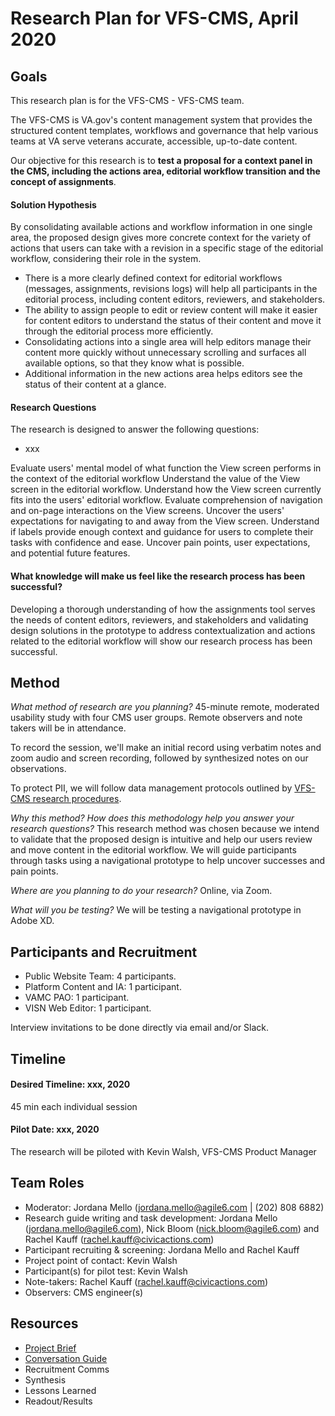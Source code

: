 # Research Plan for VFS-CMS, April 2020

## Goals
This research plan is for the VFS-CMS - VFS-CMS team.

The VFS-CMS is VA.gov's content management system that provides the structured content templates, workflows and governance that help various teams at VA serve veterans accurate, accessible, up-to-date content.

Our objective for this research is to **test a proposal for a context panel in the CMS, including the actions area, editorial workflow transition and the concept of assignments**. 

#### Solution Hypothesis
By consolidating available actions and workflow information in one single area, the proposed design gives more concrete context for the variety of actions that users can take with a revision in a specific stage of the editorial workflow, considering their role in the system.
* There is a more clearly defined context for editorial workflows (messages, assignments, revisions logs) will help all participants in the editorial process, including content editors, reviewers, and stakeholders.
* The ability to assign people to edit or review content will make it easier for content editors to understand the status of their content and move it through the editorial process more efficiently.
* Consolidating actions into a single area will help editors manage their content more quickly without unnecessary scrolling and surfaces all available options, so that they know what is possible.
* Additional information in the new actions area helps editors see the status of their content at a glance.

#### Research Questions
The research is designed to answer the following questions:
* xxx

Evaluate users' mental model of what function the View screen performs in the context of the editorial workflow
Understand the value of the View screen in the editorial workflow.
Understand how the View screen currently fits into the users' editorial workflow.
Evaluate comprehension of navigation and on-page interactions on the View screens.
Uncover the users' expectations for navigating to and away from the View screen.
Understand if labels provide enough context and guidance for users to complete their tasks with confidence and ease.
Uncover pain points, user expectations, and potential future features.

#### What knowledge will make us feel like the research process has been successful?
Developing a thorough understanding of how the assignments tool serves the needs of content editors, reviewers, and stakeholders and validating design solutions in the prototype to address contextualization and actions related to the editorial workflow will show our research process has been successful.

## Method	

*What method of research are you planning?*
45-minute remote, moderated usability study with four CMS user groups. Remote observers and note takers will be in attendance.

To record the session, we'll make an initial record using verbatim notes and zoom audio and screen recording, followed by synthesized notes on our observations.

To protect PII, we will follow data management protocols outlined by [VFS-CMS research procedures](https://github.com/department-of-veterans-affairs/va.gov-team/tree/master/platform/cms/authoring-experience/research/research-procedures).

*Why this method? How does this methodology help you answer your research questions?*
This research method was chosen because we intend to validate that the proposed design is intuitive and help our users review and move content in the editorial workflow. We will guide participants through tasks using a navigational prototype to help uncover successes and pain points.

*Where are you planning to do your research?*
Online, via Zoom.

*What will you be testing?*
We will be testing a navigational prototype in Adobe XD.

## Participants and Recruitment	
* Public Website Team: 4 participants.
* Platform Content and IA: 1 participant.
* VAMC PAO: 1 participant.
* VISN Web Editor: 1 participant.

Interview invitations to be done directly via email and/or Slack.

## Timeline

#### Desired Timeline: xxx, 2020
45 min each individual session

#### Pilot Date: xxx, 2020
The research will be piloted with Kevin Walsh, VFS-CMS Product Manager 

## Team Roles 	
* Moderator: Jordana Mello (jordana.mello@agile6.com | (202) 808 6882)
* Research guide writing and task development: Jordana Mello (jordana.mello@agile6.com), Nick Bloom (nick.bloom@agile6.com) and Rachel Kauff (rachel.kauff@civicactions.com)
* Participant recruiting & screening:	Jordana Mello and Rachel Kauff
* Project point of contact:	Kevin Walsh
* Participant(s) for pilot test: Kevin Walsh
* Note-takers: Rachel Kauff (rachel.kauff@civicactions.com)
* Observers: CMS engineer(s) 

## Resources	
* [Project Brief](https://github.com/department-of-veterans-affairs/va.gov-team/tree/master/platform/cms)
* [Conversation Guide](https://github.com/department-of-veterans-affairs/va.gov-team/blob/master/platform/cms/authoring-experience/research/assignments-editorial-workflow/conversation-guide/README.md)
* Recruitment Comms
* Synthesis	
* Lessons Learned
* Readout/Results

